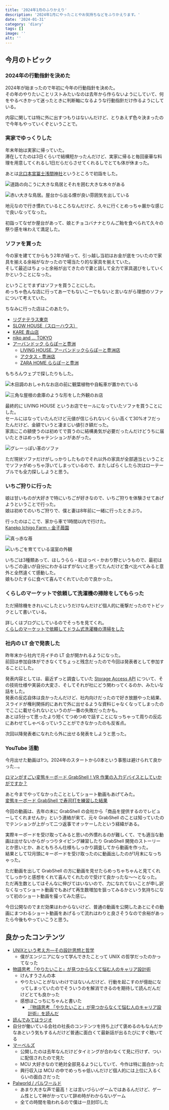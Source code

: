 ```yaml
---
title: '2024年1月のふりかえり'
description: '2024年1月にやったことやお気持ちなどをふりかえります。'
date: '2024-01-31'
category: 'diary'
tags: []
image: ''
alt: ''
---
```


## 今月のトピック

### 2024年の行動指針を決めた

2024年が始まったので年初に今年の行動指針を決めた。  
その年のやりたいことリストみたいなのは去年から作らないようにしていて、何をやるべきかって迷ったときに判断軸になるような行動指針だけ作るようにしている。

内容に関しては特に外に出すつもりはないんだけど、とりあえず色々決まったので今年もやっていくぞということで。

### 実家でゆっくりした

年末年始は実家に帰っていた。  
滞在してたのは3日くらいで結構短かったんだけど、実家に帰ると毎回豪華な料理を用意してくれるし1日だらだらさせてくれるしでとても体が休まった。

あとは[北口本宮冨士浅間神社](https://www.sengenjinja.jp/)というところで初詣をした。

![道路の向こうに大きな鳥居とそれを囲む大きな木々がある](/images/blog/2024/01/look-back-202401/01.jpg '木がでかい')

![赤い大きな鳥居。屋台から出る煙が良い雰囲気を出している](/images/blog/2024/01/look-back-202401/02.jpg 'めっちゃ雰囲気がある')

地元なので行き慣れているところなんだけど、久々に行くとめっちゃ厳かな感じで良いなってなった。

初詣ってなぜか屋台があって、娘とチョコバナナとりんご飴を食べられて久々の祭り感を味わえて満足した。

### ソファを買った

今の家を建ててからもう2年が経って、引っ越し当初はお金が底をついたので家具を揃える余裕がなかったので場当たり的な家具を揃えていた。  
そして最近はちょっと余裕が出てきたので妻と話して全力で家具選びをしていくかということになった。

ということでまずはソファを買うことにした。  
めっちゃ色んな店に行ってあーでもないこーでもないと言いながら理想のソファについて考えていた。

ちなみに行った店はこのあたり。

- [リグナテラス東京](https://rigna.co.jp/category/rigna)
- [SLOW HOUSE（スローハウス）](https://www.slow-house.com/)
- [KARE 青山店](https://www.livinghouse.co.jp/branch/kare-aoyama/)
- [niko and ... TOKYO](https://www.nikoand.jp/tokyo/)
- [アーバンドック ららぽーと豊洲](https://mitsui-shopping-park.com/lalaport/toyosu/)
  - [LIVING HOUSE. アーバンドックららぽーと豊洲店](https://www.livinghouse.co.jp/branch/toyosu/)
  - [アクタス・豊洲店](https://www.actus-interior.com/shop/toyosu/)
  - [ZARA HOME ららぽーと豊洲](https://zarahomeshop.biz/japan/toyosu.html)

もちろんウェブで探したりもした。

![木目調のおしゃれなお店の前に観葉植物や自転車が置かれている](/images/blog/2024/01/look-back-202401/03.jpg 'リグナテラス東京。このお店が一番気にっている')

![三角な屋根の倉庫のような形をした外観のお店](/images/blog/2024/01/look-back-202401/04.jpg 'SLOW HOUSE。天王洲アイルにあるんだけど町並みが良かった')

最終的に LIVING HOUSE というお店でセールになっていたソファを買うことにした。  
セールにはなっていたんだけど元値が信じられないくらい高くて30%オフだったんだけど、金額でいうと凄まじい値引き額だった。  
家具にこの額使うのは初めてで買うのに結構勇気が必要だったんだけどうちに届いたときはめっちゃテンションがあがった。

![グレーっぽい革のソファ](/images/blog/2024/01/look-back-202401/05.jpg '水牛革のヴィンテージ感が気に入っている')

ただ現状ソファだけがしっかりしたものでそれ以外の家具が全部適当ということでソファがめっちゃ浮いてしまっているので、またしばらくしたら次はローテーブルでも全力探ししようと思う。

### いちご狩りに行った

娘は甘いものが大好きで特にいちごが好きなので、いちご狩りを体験させてあげようということで行った。  
娘は初めてのいちご狩りで、僕と妻は8年前に一緒に行ったときぶり。

行ったのはここで、家から車で1時間以内で行けた。  
[Kaneko Ichigo Farm – 金子苺園](https://kaneko-strawberry-farm.myshopify.com/)

![真っ赤な苺](/images/blog/2024/01/look-back-202401/06.jpg 'いちごかわいい')

![いちごを育てている温室の外観](/images/blog/2024/01/look-back-202401/07.jpg '金子苺園めっちゃ良いところでした')

いちごは3種類あって、ほしうらら・紅ほっぺ・かおり野というもので、最初はいちごの違いが自分にわかるはずがないと思ってたんだけど食べ比べてみると意外と全然違くて感動した。  
娘もひたすらに食べて喜んでくれていたので良かった。

### くらしのマーケットで依頼して洗濯機の掃除をしてもらった

ただ掃除機をきれいにしたというだけなんだけど個人的に衝撃だったのでトピックとして書いている。

詳しくはブログにしているのでそっちを見てくれ。  
[くらしのマーケットで依頼してドラム式洗濯機の清掃をした](https://blog.nabeliwo.com/2024/01/clean-washing-machine/)

### 社内の LT 会で発表した

昨年末から社内で月イチの LT 会が開かれるようになった。  
前回は参加自体ができなくてちょっと残念だったので今回は発表者として参加することにした。

発表内容としては、最近ずっと調査していた [Storage Access API](https://developer.mozilla.org/ja/docs/Web/API/Storage_Access_API) について、その技術仕様や実装の大変さ、そしてそれが社にどう関わってくるのか、みたいな話をした。  
発表の反応自体は良かったんだけど、社内向けだったので好き放題やった結果、スライドが権利関係的にあれで外に出せるような資料じゃなくなってしまったのでここに載せられないというのが一番の失敗だったかも。  
あとは5分って思ったより短くてつめつめで話すことになっちゃって周りの反応にあわせてしゃべるっていうことができなかったのも反省点。

次回以降発表者になれたら外に出せる発表をしようと思った。

### YouTube 活動

今月出せた動画は1つ。2024年のスタートから0本という事態は避けられて良かった…。

[ロマンがすごい変態キーボード GrabShell！VR 作業の入力デバイスとしていかがですか？](https://www.youtube.com/watch?v=3Lks_G_DniU)

あと今までやってなかったこととしてショート動画もあげてみた。  
[変態キーボード GrabShell で寿司打を練習した結果](https://www.youtube.com/shorts/5BsxyUfzBjg)

今回の動画は、去年の末に GrabShell の会社から「商品を提供するのでレビューしてくれませんか」という連絡が来て、元々 GrabShell のことは知っていたのでテンションが上がって二つ返事でオッケーしたという経緯がある。

実際キーボードを受け取ってみると思いの外慣れるのが難しくて、でも適当な動画は出せないからがっつりタイピング練習したり GrabShell 開発のストーリーとか思いとか、あともちろん仕様もしっかり調査してから動画を作った。  
結果として12月頭にキーボードを受け取ったのに動画出したのが1月末になっちゃった。

ただ動画を出して GrabShell の方に動画を見せたらめっちゃちゃんと見てくれてしっかりと感想をくれて喜んでくれたので受けて良かったな〜〜となった。  
ただ再生数としてはそんなに伸びてはいないので、力になれてないことが申し訳なくなってショート動画でもあげて再生数増加を狙ってみるかという気持ちになって初のショート動画を撮ってみた感じ。

今日公開なのでまだ効果はわからないけど、普通の動画を公開したあとにその動画にまつわるショート動画をあげるって流れはわりと良さそうなので余裕があったら今後もやっていこうと思う。

## 良かったコンテンツ

- [UNIXという考え方―その設計思想と哲学](https://amzn.to/427TLyQ)
  - 僕がエンジニアになって学んできたことって UNIX の哲学だったのかってなった
- [物語思考 「やりたいこと」が見つからなくて悩む人のキャリア設計術](https://amzn.to/3RVKgxV)
  - けんすうさんの本
  - やりたいことがないわけではないんだけど、行動を起こすのが億劫になってしまっていたのでそういうのを解消できるのを期待して読んだんだけどとても良かった
  - 感想はこっちにちゃんと書いた
    - [『物語思考 「やりたいこと」が見つからなくて悩む人のキャリア設計術』を読んだ](https://blog.nabeliwo.com/2024/01/read-story-thinking/)
- [読んでみてはラジオ](https://open.spotify.com/show/0Vv5Gs0DVYZsvAb4w4CthT?si=d38cefe97ec94369)
- 自分が働いている会社の社長のコンテンツを持ち上げて褒めるのもなんだかなあという気もするんだけど普通に面白くて最新話が出るたびにすぐ聴いてる
- [マーベルズ](https://marvel.disney.co.jp/movie/marvels)
  - 公開したのは去年なんだけどタイミングが合わなくて見に行けず、ついに配信されたので見た
  - MCU 大好きなので絶対全部見るようにしていて、今作は特に面白かった
  - 興行収入は MCU の中でめっちゃ低いんだけど個人的には上位に入るくらいの面白さだった
- [Palworld / パルワールド](https://store.steampowered.com/app/1623730/Palworld/?l=japanese)
  - あまり大きな声で最高！とは言いづらいゲームではあるんだけど、ゲーム性として神がかっていて辞め時がわからないゲーム
  - 全ての時間を吸われるので僕は一旦封印した
